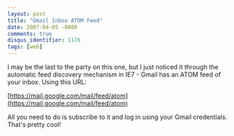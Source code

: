 ```yaml
---
layout: post
title: "Gmail Inbox ATOM Feed"
date: 2007-04-05 -0800
comments: true
disqus_identifier: 1176
tags: [web]
---
```

I may be the last to the party on this one, but I just noticed it
through the automatic feed discovery mechanism in IE7 - Gmail has an
ATOM feed of your inbox. Using this URL:

[https://mail.google.com/mail/feed/atom](https://mail.google.com/mail/feed/atom)

 All you need to do is subscribe to it and log in using your Gmail
credentials. That's pretty cool!

